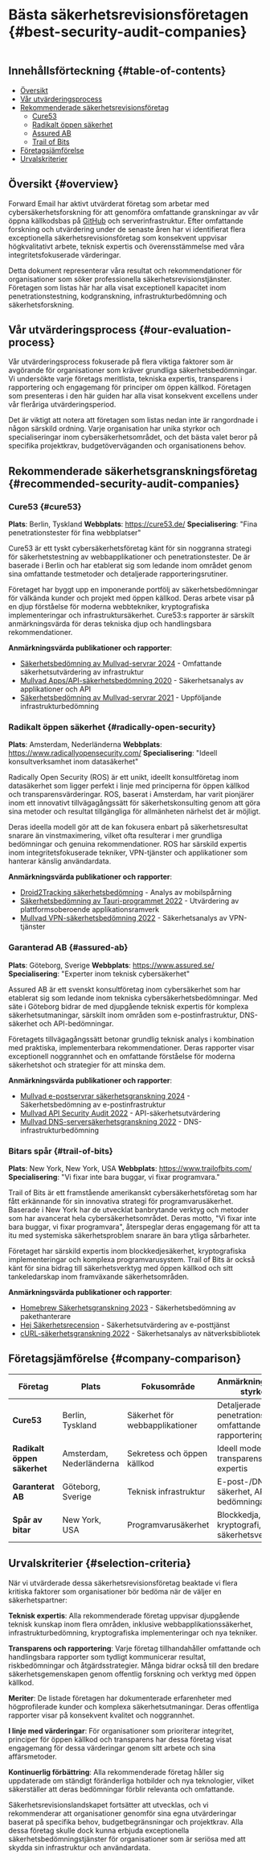 # Bästa säkerhetsrevisionsföretagen {#best-security-audit-companies}

<img loading="lazy" src="/img/articles/security-audit.webp" alt="" class="rounded-lg" />

## Innehållsförteckning {#table-of-contents}

* [Översikt](#overview)
* [Vår utvärderingsprocess](#our-evaluation-process)
* [Rekommenderade säkerhetsrevisionsföretag](#recommended-security-audit-companies)
  * [Cure53](#cure53)
  * [Radikalt öppen säkerhet](#radically-open-security)
  * [Assured AB](#assured-ab)
  * [Trail of Bits](#trail-of-bits)
* [Företagsjämförelse](#company-comparison)
* [Urvalskriterier](#selection-criteria)

## Översikt {#overview}

Forward Email har aktivt utvärderat företag som arbetar med cybersäkerhetsforskning för att genomföra omfattande granskningar av vår öppna källkodsbas på [GitHub](https://github.com/forwardemail) och serverinfrastruktur. Efter omfattande forskning och utvärdering under de senaste åren har vi identifierat flera exceptionella säkerhetsrevisionsföretag som konsekvent uppvisar högkvalitativt arbete, teknisk expertis och överensstämmelse med våra integritetsfokuserade värderingar.

Detta dokument representerar våra resultat och rekommendationer för organisationer som söker professionella säkerhetsrevisionstjänster. Företagen som listas här har alla visat exceptionell kapacitet inom penetrationstestning, kodgranskning, infrastrukturbedömning och säkerhetsforskning.

## Vår utvärderingsprocess {#our-evaluation-process}

Vår utvärderingsprocess fokuserade på flera viktiga faktorer som är avgörande för organisationer som kräver grundliga säkerhetsbedömningar. Vi undersökte varje företags meritlista, tekniska expertis, transparens i rapportering och engagemang för principer om öppen källkod. Företagen som presenteras i den här guiden har alla visat konsekvent excellens under vår fleråriga utvärderingsperiod.

Det är viktigt att notera att företagen som listas nedan inte är rangordnade i någon särskild ordning. Varje organisation har unika styrkor och specialiseringar inom cybersäkerhetsområdet, och det bästa valet beror på specifika projektkrav, budgetöverväganden och organisationens behov.

## Rekommenderade säkerhetsgranskningsföretag {#recommended-security-audit-companies}

### Cure53 {#cure53}

**Plats**: Berlin, Tyskland
**Webbplats**: <https://cure53.de/>
**Specialisering**: "Fina penetrationstester för fina webbplatser"

Cure53 är ett tyskt cybersäkerhetsföretag känt för sin noggranna strategi för säkerhetstestning av webbapplikationer och penetrationstester. De är baserade i Berlin och har etablerat sig som ledande inom området genom sina omfattande testmetoder och detaljerade rapporteringsrutiner.

Företaget har byggt upp en imponerande portfölj av säkerhetsbedömningar för välkända kunder och projekt med öppen källkod. Deras arbete visar på en djup förståelse för moderna webbtekniker, kryptografiska implementeringar och infrastruktursäkerhet. Cure53:s rapporter är särskilt anmärkningsvärda för deras tekniska djup och handlingsbara rekommendationer.

**Anmärkningsvärda publikationer och rapporter**:

* [Säkerhetsbedömning av Mullvad-servrar 2024](https://cure53.de/pentest-report_mullvad\_2024\_v1.pdf) - Omfattande säkerhetsutvärdering av infrastruktur
* [Mullvad Apps/API-säkerhetsbedömning 2020](https://cure53.de/pentest-report_mullvad\_2020\_v2.pdf) - Säkerhetsanalys av applikationer och API
* [Säkerhetsbedömning av Mullvad-servrar 2021](https://cure53.de/pentest-report_mullvad\_2021\_v1.pdf) - Uppföljande infrastrukturbedömning

### Radikalt öppen säkerhet {#radically-open-security}

**Plats**: Amsterdam, Nederländerna
**Webbplats**: <https://www.radicallyopensecurity.com/>
**Specialisering**: "Ideell konsultverksamhet inom datasäkerhet"

Radically Open Security (ROS) är ett unikt, ideellt konsultföretag inom datasäkerhet som ligger perfekt i linje med principerna för öppen källkod och transparensvärderingar. ROS, baserat i Amsterdam, har varit pionjärer inom ett innovativt tillvägagångssätt för säkerhetskonsulting genom att göra sina metoder och resultat tillgängliga för allmänheten närhelst det är möjligt.

Deras ideella modell gör att de kan fokusera enbart på säkerhetsresultat snarare än vinstmaximering, vilket ofta resulterar i mer grundliga bedömningar och genuina rekommendationer. ROS har särskild expertis inom integritetsfokuserade tekniker, VPN-tjänster och applikationer som hanterar känslig användardata.

**Anmärkningsvärda publikationer och rapporter**:

* [Droid2Tracking säkerhetsbedömning](https://github.com/radicallyopensecurity/ros-website/blob/main/ros-public-reports/ROS%20-%20OnNet%20-%20OF-Droid2Tracking%20the%20Trackers%20-%202022.pdf) - Analys av mobilspårning
* [Säkerhetsbedömning av Tauri-programmet 2022](https://github.com/radicallyopensecurity/ros-website/blob/main/ros-public-reports/ROS%20-%20The%20Tauri%20Programme%20-2022.pdf) - Utvärdering av plattformsoberoende applikationsramverk
* [Mullvad VPN-säkerhetsbedömning 2022](https://github.com/radicallyopensecurity/ros-website/blob/main/ros-public-reports/ROS%20-%20Mullvad%20VPN%202022.pdf) - Säkerhetsanalys av VPN-tjänster

### Garanterad AB {#assured-ab}

**Plats**: Göteborg, Sverige
**Webbplats**: <https://www.assured.se/>
**Specialisering**: "Experter inom teknisk cybersäkerhet"

Assured AB är ett svenskt konsultföretag inom cybersäkerhet som har etablerat sig som ledande inom tekniska cybersäkerhetsbedömningar. Med säte i Göteborg bidrar de med djupgående teknisk expertis för komplexa säkerhetsutmaningar, särskilt inom områden som e-postinfrastruktur, DNS-säkerhet och API-bedömningar.

Företagets tillvägagångssätt betonar grundlig teknisk analys i kombination med praktiska, implementerbara rekommendationer. Deras rapporter visar exceptionell noggrannhet och en omfattande förståelse för moderna säkerhetshot och strategier för att minska dem.

**Anmärkningsvärda publikationer och rapporter**:

* [Mullvad e-postservrar säkerhetsgranskning 2024](https://www.assured.se/publications/Assured_Mullvad_email_server_audit\_2024.pdf) - Säkerhetsbedömning av e-postinfrastruktur
* [Mullvad API Security Audit 2022](https://www.assured.se/publications/Assured_Mullvad_API_audit_report\_2022.pdf) - API-säkerhetsutvärdering
* [Mullvad DNS-serversäkerhetsgranskning 2022](https://www.assured.se/publications/Assured_Mullvad_DNS_server_audit_report\_2022.pdf) - DNS-infrastrukturbedömning

### Bitars spår {#trail-of-bits}

**Plats**: New York, New York, USA
**Webbplats**: <https://www.trailofbits.com/>
**Specialisering**: "Vi fixar inte bara buggar, vi fixar programvara."

Trail of Bits är ett framstående amerikanskt cybersäkerhetsföretag som har fått erkännande för sin innovativa strategi för programvarusäkerhet. Baserade i New York har de utvecklat banbrytande verktyg och metoder som har avancerat hela cybersäkerhetsområdet. Deras motto, "Vi fixar inte bara buggar, vi fixar programvara", återspeglar deras engagemang för att ta itu med systemiska säkerhetsproblem snarare än bara ytliga sårbarheter.

Företaget har särskild expertis inom blockkedjesäkerhet, kryptografiska implementeringar och komplexa programvarusystem. Trail of Bits är också känt för sina bidrag till säkerhetsverktyg med öppen källkod och sitt tankeledarskap inom framväxande säkerhetsområden.

**Anmärkningsvärda publikationer och rapporter**:

* [Homebrew Säkerhetsgranskning 2023](https://github.com/trailofbits/publications/blob/master/reviews/2023-08-28-homebrew-securityreview.pdf) - Säkerhetsbedömning av pakethanterare
* [Hej Säkerhetsrecension](https://github.com/trailofbits/publications/blob/master/reviews/Hey.pdf) - Säkerhetsutvärdering av e-posttjänst
* [cURL-säkerhetsgranskning 2022](https://github.com/trailofbits/publications/blob/master/reviews/2022-12-curl-securityreview.pdf) - Säkerhetsanalys av nätverksbibliotek

## Företagsjämförelse {#company-comparison}

| Företag | Plats | Fokusområde | Anmärkningsvärda styrkor | Offentliga rapporter |
| --------------------------- | ---------------------- | ------------------------ | ----------------------------------------------------- | -------------------------- |
| **Cure53** | Berlin, Tyskland | Säkerhet för webbapplikationer | Detaljerade penetrationstester, omfattande rapportering | 3+ Mullvad-bedömningar |
| **Radikalt öppen säkerhet** | Amsterdam, Nederländerna | Sekretess och öppen källkod | Ideell modell, transparens, VPN-expertis | Offentlig metoddelning |
| **Garanterat AB** | Göteborg, Sverige | Teknisk infrastruktur | E-post-/DNS-säkerhet, API-bedömningar | Specialiserade servergranskningar |
| **Spår av bitar** | New York, USA | Programvarusäkerhet | Blockkedja, kryptografi, säkerhetsverktyg | Bidrag med öppen källkod |

## Urvalskriterier {#selection-criteria}

När vi utvärderade dessa säkerhetsrevisionsföretag beaktade vi flera kritiska faktorer som organisationer bör bedöma när de väljer en säkerhetspartner:

**Teknisk expertis**: Alla rekommenderade företag uppvisar djupgående teknisk kunskap inom flera områden, inklusive webbapplikationssäkerhet, infrastrukturbedömning, kryptografiska implementeringar och nya tekniker.

**Transparens och rapportering**: Varje företag tillhandahåller omfattande och handlingsbara rapporter som tydligt kommunicerar resultat, riskbedömningar och åtgärdsstrategier. Många bidrar också till den bredare säkerhetsgemenskapen genom offentlig forskning och verktyg med öppen källkod.

**Meriter**: De listade företagen har dokumenterade erfarenheter med högprofilerade kunder och komplexa säkerhetsutmaningar. Deras offentliga rapporter visar på konsekvent kvalitet och noggrannhet.

**I linje med värderingar**: För organisationer som prioriterar integritet, principer för öppen källkod och transparens har dessa företag visat engagemang för dessa värderingar genom sitt arbete och sina affärsmetoder.

**Kontinuerlig förbättring**: Alla rekommenderade företag håller sig uppdaterade om ständigt föränderliga hotbilder och nya teknologier, vilket säkerställer att deras bedömningar förblir relevanta och omfattande.

Säkerhetsrevisionslandskapet fortsätter att utvecklas, och vi rekommenderar att organisationer genomför sina egna utvärderingar baserat på specifika behov, budgetbegränsningar och projektkrav. Alla dessa företag skulle dock kunna erbjuda exceptionella säkerhetsbedömningstjänster för organisationer som är seriösa med att skydda sin infrastruktur och användardata.